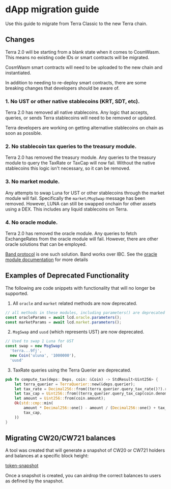 # dApp migration guide

Use this guide to migrate from Terra Classic to the new Terra chain.

## Changes

Terra 2.0 will be starting from a blank state when it comes to CosmWasm. This means no existing code IDs or smart contracts will be migrated.

CosmWasm smart contracts will need to be uploaded to the new chain and instantiated.

In addition to needing to re-deploy smart contracts, there are some breaking changes that developers should be aware of.

### 1. No UST or other native stablecoins (KRT, SDT, etc).

Terra 2.0 has removed all native stablecoins. Any logic that accepts, queries, or sends Terra stablecoins will need to be removed or updated.

Terra developers are working on getting alternative stablecoins on chain as soon as possible.

### 2. No stablecoin tax queries to the treasury module.

Terra 2.0 has removed the treasury module. Any queries to the treasury module to query the TaxRate or TaxCap will now fail. Without the native stablecoins this logic isn't necessary, so it can be removed.

### 3. No market module.

Any attempts to swap Luna for UST or other stablecoins through the market module will fail. Specifically the `market/MsgSwap` message has been removed. However, LUNA can still be swapped onchain for other assets using a DEX. This includes any liquid stablecoins on Terra.

### 4. No oracle module.

Terra 2.0 has removed the oracle module. Any queries to fetch ExchangeRates from the oracle module will fail. However, there are other oracle solutions that can be employed.

[Band protocol](https://docs.bandchain.org/introduction/overview.html) is one such solution. Band works over IBC. See the [oracle module documentation](https://docs.bandchain.org/client-library/protocol-buffers/oracle-module.html) for more details

## Examples of Deprecated Functionality

The following are code snippets with functionality that will no longer be supported.

1. All `oracle` and `market` related methods are now deprecated.

```ts
// all methods in these modules, including parameters() are deprecated
const oracleParams = await lcd.oracle.parameters();
const marketParams = await lcd.market.parameters();
```

2. `MsgSwap` and `uusd` (which represents UST) are now deprecated.

```ts
// Used to swap 1 Luna for UST
const swap = new MsgSwap(
  'terra...9fj',
  new Coin('uluna', '1000000'),
  'uusd'
```

3. TaxRate queries using the Terra Querier are deprecated.

```rust
pub fn compute_tax(deps: Deps, coin: &Coin) -> StdResult<Uint256> {
    let terra_querier = TerraQuerier::new(&deps.querier);
    let tax_rate = Decimal256::from((terra_querier.query_tax_rate()?).rate);
    let tax_cap = Uint256::from((terra_querier.query_tax_cap(coin.denom.to_string())?).cap);
    let amount = Uint256::from(coin.amount);
    Ok(std::cmp::min(
        amount * Decimal256::one() - amount / (Decimal256::one() + tax_rate),
        tax_cap,
    ))
}

```

## Migrating CW20/CW721 balances

A tool was created that will generate a snapshot of CW20 or CW721 holders and balances at a specific block height:

[token-snapshot](https://github.com/emidev98/token-snapshot)

Once a snapshot is created, you can airdrop the correct balances to users as defined by the snapshot.
